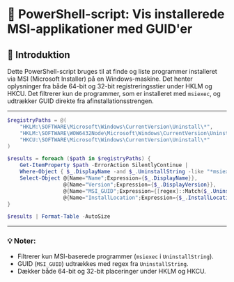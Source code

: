 
# 🔧 **PowerShell-script: Vis installerede MSI-applikationer med GUID'er**

## 🧾 **Introduktion**
Dette PowerShell-script bruges til at finde og liste programmer installeret via MSI (Microsoft Installer) på en Windows-maskine. Det henter oplysninger fra både 64-bit og 32-bit registreringsstier under HKLM og HKCU. Det filtrerer kun de programmer, som er installeret med `msiexec`, og udtrækker GUID direkte fra afinstallationsstrengen.

---

```powershell
$registryPaths = @(
    "HKLM:\SOFTWARE\Microsoft\Windows\CurrentVersion\Uninstall\*",
    "HKLM:\SOFTWARE\WOW6432Node\Microsoft\Windows\CurrentVersion\Uninstall\*",
    "HKCU:\SOFTWARE\Microsoft\Windows\CurrentVersion\Uninstall\*"
)

$results = foreach ($path in $registryPaths) {
    Get-ItemProperty $path -ErrorAction SilentlyContinue |
    Where-Object { $_.DisplayName -and $_.UninstallString -like "*msiexec*" } |
    Select-Object @{Name="Name";Expression={$_.DisplayName}},
                  @{Name="Version";Expression={$_.DisplayVersion}},
                  @{Name="MSI_GUID";Expression={[regex]::Match($_.UninstallString, '{.*?}').Value}},
                  @{Name="InstallLocation";Expression={$_.InstallLocation}}
}

$results | Format-Table -AutoSize
```

---

### 💡 Noter:
- Filtrerer kun MSI-baserede programmer (`msiexec` i `UninstallString`).
- GUID (`MSI_GUID`) udtrækkes med regex fra `UninstallString`.
- Dækker både 64-bit og 32-bit placeringer under HKLM og HKCU.

